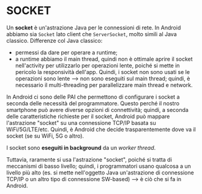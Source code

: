 # SOCKET

Un **socket** è un'astrazione Java per le connessioni di rete.
In Android abbiamo sia `Socket` lato client che `ServerSocket`, molto simili al Java classico.
Differenze col Java classico:
- permessi da dare per operare a runtime;
- a runtime abbiamo il main thread, quindi non è ottimale aprire il socket nell'activity per utilizzarlo per operazioni lente, poiché si mette in pericolo la responsività dell'app.
Quindi, i socket non sono usati se le operazioni sono lente --> non sono eseguiti sul main thread; quindi, è necessario il multi-threading per parallelizzare main thread e network.

In Android ci sono delle PAI che permettono di configurare i socket a seconda delle necessità del programmatore. Questo perché il nostro smartphone può avere diverse opzioni di connettività; quindi, a seconda delle caratteristiche richieste per il socket, Android può mappare l'astrazione "socket" su una connessione TCP/IP basata su WiFi/5G/LTE/etc.
Quindi, è Android che decide trasparentemente dove va il socket (se su WiFi, 5G o altro).

I socket sono **eseguiti in background** da un *worker thread*. 

Tuttavia, raramente si usa l'astrazione "socket", poiché si tratta di meccanismi di basso livello; quindi, i programmatori usano qualcosa a un livello più alto (es. si mette nell'oggetto Java un'astrazione di connessione TCP/IP o un altro tipo di connessione SW-based) --> è ciò che si fa in Android.